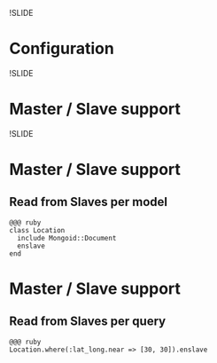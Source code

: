 !SLIDE

# Configuration

!SLIDE

# Master / Slave support

!SLIDE

# Master / Slave support

## Read from Slaves per model

    @@@ ruby
    class Location
      include Mongoid::Document
      enslave
    end

# Master / Slave support

## Read from Slaves per query

    @@@ ruby
    Location.where(:lat_long.near => [30, 30]).enslave

